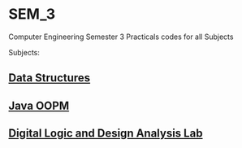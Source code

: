 # SEM_3
Computer Engineering Semester 3 Practicals codes for all Subjects

Subjects:
## [Data Structures](https://github.com/HarshOza36/SEM_3/tree/master/Data%20Structures%20Lab)
## [Java OOPM](https://github.com/HarshOza36/SEM_3/tree/master/Java%20OOPM%20Lab)
## [Digital Logic and Design Analysis Lab](https://github.com/HarshOza36/SEM_3/tree/master/Digital%20Logic%20and%20Design%20Analysis%20Lab)
